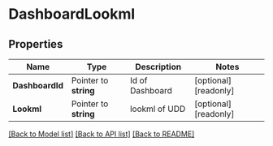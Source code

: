 # DashboardLookml

## Properties

Name | Type | Description | Notes
------------ | ------------- | ------------- | -------------
**DashboardId** | Pointer to **string** | Id of Dashboard | [optional] [readonly] 
**Lookml** | Pointer to **string** | lookml of UDD | [optional] [readonly] 

[[Back to Model list]](../README.md#documentation-for-models) [[Back to API list]](../README.md#documentation-for-api-endpoints) [[Back to README]](../README.md)



